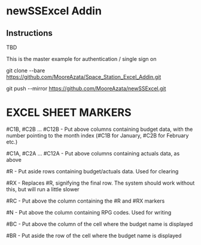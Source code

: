 # newSSExcel Addin

## Instructions

TBD

This is the master example for authentication / single sign on

git clone --bare https://github.com/MooreAzata/Space_Station_Excel_Addin.git

git push --mirror https://github.com/MooreAzata/newSSExcel.git   

# EXCEL SHEET MARKERS

#C1B, #C2B ... #C12B -
Put above columns containing budget data, with the number pointing to the month index (#C1B for January, #C2B for February etc.)

#C1A, #C2A ... #C12A -
Put above columns containing actuals data, as above

#R -
Put aside rows containing budget/actuals data. Used for clearing

#RX -
Replaces #R, signifying the final row. The system should work without this, but will run a little slower

#RC -
Put above the column containing the #R and #RX markers

#N -
Put above the column containing RPG codes. Used for writing

#BC -
Put above the column of the cell where the budget name is displayed

#BR -
Put aside the row of the cell where the budget name is displayed